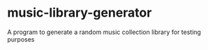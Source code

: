 # music-library-generator
A program to generate a random music collection library for testing purposes
